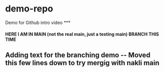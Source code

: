# demo-repo

Demo for Github intro video ***

#### HERE I AM IN MAIN (not the real main, just a testing main) BRANCH THIS TIME

## Adding text for the branching demo -- Moved this few lines down to try mergig with nakli main

